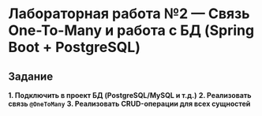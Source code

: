 # Лабораторная работа №2 — Связь One-To-Many и работа с БД (Spring Boot + PostgreSQL)

##  Задание

**1. Подключить в проект БД (PostgreSQL/MySQL и т.д.)**
**2. Реализовать связь `@OneToMany`**
**3. Реализовать CRUD-операции для всех сущностей**
